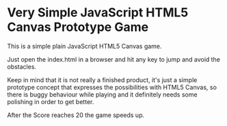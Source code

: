 # Very Simple JavaScript HTML5 Canvas Prototype Game

This is a simple plain JavaScript HTML5 Canvas game.

Just open the index.html in a browser and hit any key to jump and avoid the obstacles.

Keep in mind that it is not really a finished product, it's just a simple prototype concept that expresses the possibilities with HTML5 Canvas, so there is buggy behaviour while playing and it definitely needs some polishing in order to get better.

After the Score reaches 20 the game speeds up.

